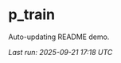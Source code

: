 # p_train

Auto-updating README demo.

<!--START_SECTION:status-->
_Last run: 2025-09-21 17:18 UTC_
<!--END_SECTION:status-->
























































































































































































































































































































































































































































































































































































































































































